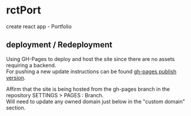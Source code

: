 # rctPort
create react app - Portfolio

## deployment / Redeployment

Using GH-Pages to deploy and host the site since there are no assets requiring a backend.  
For pushing a new update instructions can be found [gh-pages publish version](https://github.com/gitname/react-gh-pages#7-push-the-react-app-to-the-github-repository).

Affirm that the site is being hosted from the gh-pages branch in the repository SETTINGS > PAGES : Branch. <br />
Will need to update any owned domain just below in the "custom domain" section.